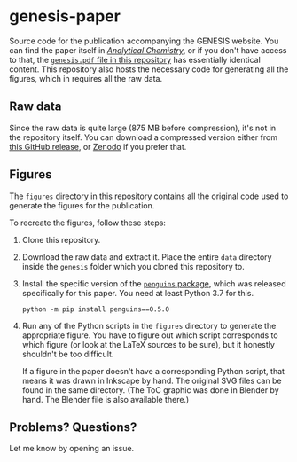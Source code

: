 # genesis-paper

Source code for the publication accompanying the GENESIS website.
You can find the paper itself in [*Analytical Chemistry*](https://doi.org/10.1021/acs.analchem.1c04964), or if you don't have access to that, the [`genesis.pdf` file in this repository](https://github.com/yongrenjie/genesis-paper/blob/master/genesis.pdf) has essentially identical content.
This repository also hosts the necessary code for generating all the figures, which in requires all the raw data.

## Raw data

Since the raw data is quite large (875 MB before compression), it's not in the repository itself.
You can download a compressed version either from [this GitHub release](https://github.com/yongrenjie/genesis-paper/releases/tag/final-revision), or [Zenodo](10.5281/zenodo.5822959) if you prefer that.

## Figures

The `figures` directory in this repository contains all the original code used to generate the figures for the publication.

To recreate the figures, follow these steps:

 1. Clone this repository.

 2. Download the raw data and extract it. Place the entire `data` directory inside the `genesis` folder which you cloned this repository to.

 3. Install the specific version of the [`penguins` package](https://github.com/yongrenjie/penguins), which was released specifically for this paper. You need at least Python 3.7 for this.

        python -m pip install penguins==0.5.0

 4. Run any of the Python scripts in the `figures` directory to generate the appropriate figure. You have to figure out which script corresponds to which figure (or look at the LaTeX sources to be sure), but it honestly shouldn't be too difficult.

    If a figure in the paper doesn't have a corresponding Python script, that means it was drawn in Inkscape by hand. The original SVG files can be found in the same directory. (The ToC graphic was done in Blender by hand. The Blender file is also available there.)

## Problems? Questions?

Let me know by opening an issue.
